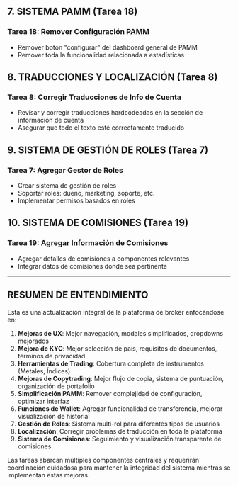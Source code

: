 

## 7. SISTEMA PAMM (Tarea 18)
### Tarea 18: Remover Configuración PAMM
- Remover botón "configurar" del dashboard general de PAMM
- Remover toda la funcionalidad relacionada a estadísticas

## 8. TRADUCCIONES Y LOCALIZACIÓN (Tarea 8)
### Tarea 8: Corregir Traducciones de Info de Cuenta
- Revisar y corregir traducciones hardcodeadas en la sección de información de cuenta
- Asegurar que todo el texto esté correctamente traducido

## 9. SISTEMA DE GESTIÓN DE ROLES (Tarea 7)
### Tarea 7: Agregar Gestor de Roles
- Crear sistema de gestión de roles
- Soportar roles: dueño, marketing, soporte, etc.
- Implementar permisos basados en roles

## 10. SISTEMA DE COMISIONES (Tarea 19)
### Tarea 19: Agregar Información de Comisiones
- Agregar detalles de comisiones a componentes relevantes
- Integrar datos de comisiones donde sea pertinente

---

## RESUMEN DE ENTENDIMIENTO

Esta es una actualización integral de la plataforma de broker enfocándose en:

1. **Mejoras de UX**: Mejor navegación, modales simplificados, dropdowns mejorados
2. **Mejora de KYC**: Mejor selección de país, requisitos de documentos, términos de privacidad
3. **Herramientas de Trading**: Cobertura completa de instrumentos (Metales, Índices)
4. **Mejoras de Copytrading**: Mejor flujo de copia, sistema de puntuación, organización de portafolio
5. **Simplificación PAMM**: Remover complejidad de configuración, optimizar interfaz
6. **Funciones de Wallet**: Agregar funcionalidad de transferencia, mejorar visualización de historial
7. **Gestión de Roles**: Sistema multi-rol para diferentes tipos de usuarios
8. **Localización**: Corregir problemas de traducción en toda la plataforma
9. **Sistema de Comisiones**: Seguimiento y visualización transparente de comisiones

Las tareas abarcan múltiples componentes centrales y requerirán coordinación cuidadosa para mantener la integridad del sistema mientras se implementan estas mejoras.